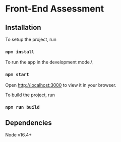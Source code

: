 # Front-End Assessment

## Installation

To setup the project, run

### `npm install`

To run the app in the development mode.\

### `npm start`

Open [http://localhost:3000](http://localhost:3000) to view it in your browser.

To build the project, run

### `npm run build`

## Dependencies

Node v16.4+
